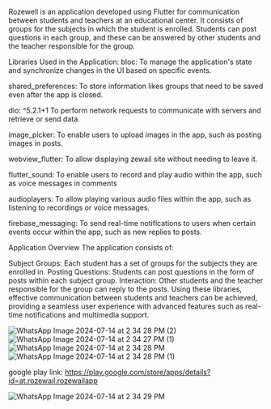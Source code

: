 Rozewell is an application developed using Flutter for communication between students and teachers at an educational center. It consists of groups for the subjects in which the student is enrolled. Students can post questions in each group, and these can be answered by other students and the teacher responsible for the group.

Libraries Used in the Application:
bloc: 
To manage the application's state and synchronize changes in the UI based on specific events.

shared_preferences:
To store information likes groups that need to be saved even after the app is closed.

dio: ^5.2.1+1
To perform network requests to communicate with servers and retrieve or send data.


image_picker: 
To enable users to upload images in the app, such as posting images in posts.

webview_flutter: 
To allow displaying zewail site  without needing to leave it.

flutter_sound: 
To enable users to record and play audio within the app, such as voice messages in comments


audioplayers: 
To allow playing various audio files within the app, such as listening to recordings or voice messages.

firebase_messaging: 
To send real-time notifications to users when certain events occur within the app, such as new replies to posts.

Application Overview
The application consists of:

Subject Groups: Each student has a set of groups for the subjects they are enrolled in.
Posting Questions: Students can post questions in the form of posts within each subject group.
Interaction: Other students and the teacher responsible for the group can reply to the posts.
Using these libraries, effective communication between students and teachers can be achieved, providing a seamless user experience with advanced features such as real-time notifications and multimedia support.


![WhatsApp Image 2024-07-14 at 2 34 28 PM (2)](https://github.com/user-attachments/assets/76e54541-aa32-4c83-a709-3c52b5173bad)
![WhatsApp Image 2024-07-14 at 2 34 27 PM (1)](https://github.com/user-attachments/assets/d318a764-f368-4919-846a-262e2f25e17e)
![WhatsApp Image 2024-07-14 at 2 34 28 PM](https://github.com/user-attachments/assets/4969d0a7-3123-4370-bb77-979ac926304a)
![WhatsApp Image 2024-07-14 at 2 34 28 PM (1)](https://github.com/user-attachments/assets/b41cd1a5-3c3c-4a27-9c74-7454d880def5)

google play link:  https://play.google.com/store/apps/details?id=at.rozewail.rozewailapp

![WhatsApp Image 2024-07-14 at 2 34 29 PM](https://github.com/user-attachments/assets/4400eaea-b1f4-422b-a8cf-f33c9ab15f45)
